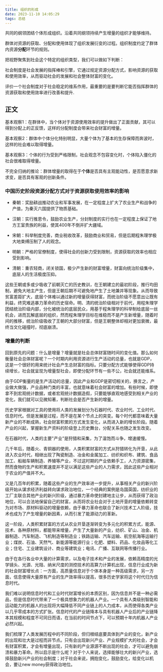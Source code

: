 ```yaml
---
title: 组织的形成
date: 2023-11-10 14:05:29
tags: 总结
---
```


共同的纲领团结个体形成组织。沿着共同纲领持续产生增量的组织才能够维持。

<!--more-->

群体对资源的获取、分配和使用体现了组织发展衍变的过程。组织制度约定了群体内资源**分配**环节的规则。

把视野聚焦到社会这个特定的组织类型，我们可以做如下判断：

社会制度是社会发展的指挥棒和引擎，它通过规定资源分配方式，影响资源的获取和使用效率，从而驱动社会的发展和社会整体财富的变化。

评价一个社会制度对于社会稳定的维系作用，最重要的是要判断它能否指挥群体的资源获取和使用效率进行改善和提升.

## 正文

基本观察1：在群体中，当个体对于资源使用效率的提升做出了正面贡献，其可以得到分配上的正反馈，这样的分配制度会带来社会财富的增量。

基本观察2：群体中个体分化特别明显，大量个体为了基本的生存保障而奔波时，这样的社会难以取得增量。

基本观察3：个体的行为受到严格限制，社会观念不包容变化时，个体陷入僵化的社会很难取得增量。

不完全归纳的推论：群体增量的取得在于**个体**是否具有主观能动性，是否愿意求新求变，是否具有客观的创新条件。

### 中国历史阶段资源分配方式对于资源获取使用效率的影响

- 秦朝：奖励耕战推动农业和军事发展，在一定程度上扩大了农业生产和战争的产值，为秦灭六国提供了物质基础。

- 汉朝：实行推恩令，鼓励农业生产，分封制度的实行也在一定程度上保证了地方王室贵族的利益，使其400年不倒并扩大疆域。

- 宋朝：科举制度完善，商业税收改革，鼓励商业和贸易，但是后期程朱理学极大地束缚压制了人的观念。

- 明朝：严格的官僚制度，使得社会的创新力受到限制，资源获取的效率也相应受到影响。

- 清朝：重农轻商，闭关锁国，极少产生新的财富增量，财富向统治阶级集中，底层人的生活极度压抑。

这些王朝或多或少吸收了前朝灭亡的历史教训，在王朝建立的最初阶段，推行均田制，避免大地主产生，但是王朝后期不可避免地产生了土地兼并等现象。从而导致贫富差距扩大，底层个体难以通过新的增量获得财富，而统治阶级不愿意出让既有利益，终究难逃暴力革命的历史宿命。明、清的统治阶级相对于前代，用程朱理学团结统治阶级内部，分化被统治的底层民众，用基于程朱理学的科举制给底层一丝机会，进而瓦解底层的组织，然而程朱理学目标在维稳而不是产生新增量，随着时间的推移，统治阶级吸收了王朝的大部分财富，但是王朝整体却相对更加衰微，最终当文化碰撞时，彻底崩溃。

### 增量的判断

回到原先的问题：什么是增量？增量就是社会总体财富随时间的变化值。那么如何衡量社会总体财富呢？一个时期内利用资源进行生产活动的总量，也就是GDP，这是一个很好的用来统计社会产生总财富的指标。只要分配方式能够使得GDP持续增长，社会就呈现为增量型社会，即使分配环节有一些不公，社会就还能维系。

由于GDP衡量的是生产活动的总量，因此产业和GDP是密切相关的，换言之，产业做大做强，产业品种门类的丰富，也就意味着社会财富的增加。有些时候，即使拿不到宏观统计数据，或者宏观统计数据造假，只要能够直观地感受到相关产业的变化，我们就可以见微知著，判断社会是否产生新的增量。

历史学家根据对工具的使用将人类的发展划分为石器时代、农业时代、工业时代、信息时代。但是发展是过程，而不是在某个节点上的突变。每个时代都意味着大量新产业的不断成熟，社会财富积累的方式发生变化，从而进入新的增长阶段。随着产业的兴起，掌握新生产资料的阶级登上历史舞台，分配关系也随之发生改变。

在石器时代，人类的主要"产业"是狩猎和采集，为了温饱而斗争，增速缓慢。

几千年后，随着火、青铜器的使用，人类积累财富的方式从狩猎转化为开垦，从此进入农业时代，相继出现了陶瓷制造、冶金和金属加工、纺织和织布、建筑、食品加工、船舶车辆制造、养殖等产业，不过这时期的产业依赖手工，人力资源密集，然而食物的生产和积累速度并不足以满足这些产业的人力需求，因此这些产业相对于农业的产值并不大。

又是几百年的积累，随着这些产业的生产效率进一步提升，从事相关产业的新兴阶级开始从谋求经济利益转向谋求政治地位，一个经典的案例是岛国英国，纺织业的工厂主联合其他产业的新兴阶级，通过暴力革命使封建地主让步，从而获得了政治地位，可以合法地保留自己的财富，从而将农业社会对于土地开垦的增量依赖转变为对市场、原材料驱动的增量依赖，由于暴力革命也联合了新兴技术工人阶级，技术也成为了产生增量的新因素，从而引发了能源动力的革新。

这一阶段，人类积累财富的方式从农业开垦逐渐转变为多元化的积累方式，能源、技术、各种原材料，都能带来增量，产生了大量新的产业，纺织、矿山、冶金、机器制造、汽车制造、飞机制造等制造业；铁路运输、汽车运输、航空航海等运输行业；煤炭、石油、天然气、新能源等能源行业；化肥、塑料、药品、化妆品等化工业；住宅、工业建筑设计、商业等建筑业；电讯、广播、互联网等传播行业。

由于在各行各业中大量的计算需求，以及电子技术和产业的发展，依赖高精度的光学镜头、光源、光阻、纳米尺度的测控技术的高算力计算机出现，信息行业成为新的社会财富增长点：一方面，高质量信息对于个体本身是一种高级需求，另一方面，信息使得大量原有产业的生产效率得以提高，很多历史学家将这个时代归为信息时代。

我们难以说明信息时代和工业时代财富增长的本质区别，因为信息并不是一种必需品，但是信息时代带来了一个极具想象力的机器人产业。一个具有人类级别智能和运动能力的机器人的出现将大幅降低不同产业链上的人力成本，从而使得各类产业以几乎零成本的方式扩张。信息时代的产业链降本与具有机器人产业后的产业链降本其规模和程度不可同日而语，在当前的时间节点下，可以预期十年内机器人产业必然兴起。

我们梳理了人类发展历程中的不同阶段，但归根结底要具体到产业的变化，新产业的出现和壮大是过程而非节点。只有会出现新兴产业、产业规模扩大的社会，才会有财富积累，才会有增量出现，只有新的产业源源不断出现的社会，才可以避免崩溃和暴力革命。所以启示是什么呢？对于个人来说，选择能够壮大的新兴产业，选择鼓励新兴产业的社会制度；对于社会来说，拥抱变化，鼓励变化，给变化以机会，要让new money获得政治地位。